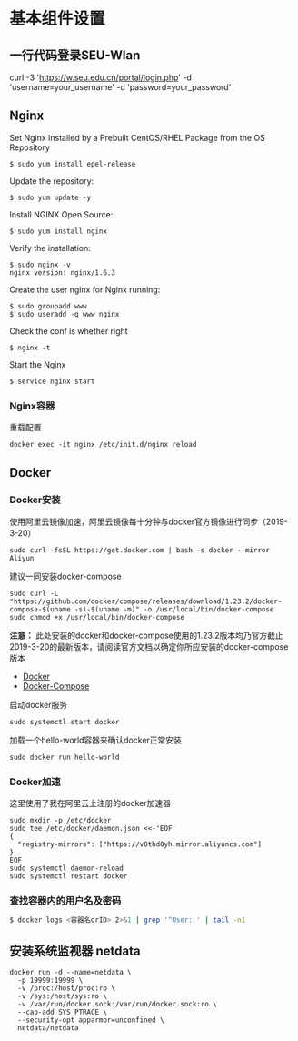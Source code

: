# 基本组件设置

## 一行代码登录SEU-Wlan
curl -3 'https://w.seu.edu.cn/portal/login.php' -d 'username=your_username' -d 'password=your_password'

## Nginx
Set Nginx Installed by a Prebuilt CentOS/RHEL Package from the OS Repository
```
$ sudo yum install epel-release
```

Update the repository:
```
$ sudo yum update -y
```

Install NGINX Open Source:
```
$ sudo yum install nginx
```

Verify the installation:
```
$ sudo nginx -v
nginx version: nginx/1.6.3
```

Create the user nginx for Nginx running:
```
$ sudo groupadd www 
$ sudo useradd -g www nginx
```

Check the conf is whether right
```
$ nginx -t
```

Start the Nginx
```
$ service nginx start
```

### Nginx容器
重载配置
```
docker exec -it nginx /etc/init.d/nginx reload
```

## Docker
### Docker安装
使用阿里云镜像加速，阿里云镜像每十分钟与docker官方镜像进行同步（2019-3-20）
```
sudo curl -fsSL https://get.docker.com | bash -s docker --mirror Aliyun
```
建议一同安装docker-compose
```
sudo curl -L "https://github.com/docker/compose/releases/download/1.23.2/docker-compose-$(uname -s)-$(uname -m)" -o /usr/local/bin/docker-compose
sudo chmod +x /usr/local/bin/docker-compose
```
**注意：** 此处安装的docker和docker-compose使用的1.23.2版本均乃官方截止2019-3-20的最新版本，请阅读官方文档以确定你所应安装的docker-compose版本
- [Docker](https://docs.docker.com/install/)
- [Docker-Compose](https://docs.docker.com/compose/install/)

启动docker服务
```
sudo systemctl start docker
```

加载一个hello-world容器来确认docker正常安装
```
sudo docker run hello-world
```

### Docker加速
这里使用了我在阿里云上注册的docker加速器
```
sudo mkdir -p /etc/docker
sudo tee /etc/docker/daemon.json <<-'EOF'
{
  "registry-mirrors": ["https://v8thd0yh.mirror.aliyuncs.com"]
}
EOF
sudo systemctl daemon-reload
sudo systemctl restart docker
```

### 查找容器内的用户名及密码
```bash
$ docker logs <容器名orID> 2>&1 | grep '^User: ' | tail -n1
```

## 安装系统监视器 netdata
```
docker run -d --name=netdata \
  -p 19999:19999 \
  -v /proc:/host/proc:ro \
  -v /sys:/host/sys:ro \
  -v /var/run/docker.sock:/var/run/docker.sock:ro \
  --cap-add SYS_PTRACE \
  --security-opt apparmor=unconfined \
  netdata/netdata
```